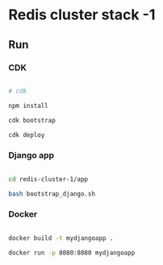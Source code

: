 # Redis cluster stack -1 

## Run

### CDK

```bash

# cdk

npm install 

cdk bootstrap

cdk deploy
```

### Django app

```bash

cd redis-cluster-1/app

bash bootstrap_django.sh
```

### Docker 

```bash

docker build -t mydjangoapp .

docker run -p 8080:8080 mydjangoapp
```